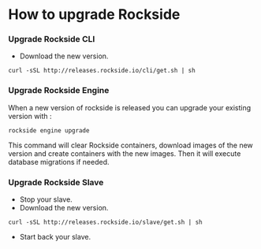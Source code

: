 # How to upgrade Rockside

### Upgrade Rockside CLI

- Download the new version.
```
curl -sSL http://releases.rockside.io/cli/get.sh | sh
```


### Upgrade Rockside Engine
When a new version of rockside is released you can upgrade your existing version with :

```
rockside engine upgrade
```

This command will clear Rockside containers, download images of the new version and create containers with the new images. Then it will execute database migrations if needed.

### Upgrade Rockside Slave

- Stop your slave.
- Download the new version.
```
curl -sSL http://releases.rockside.io/slave/get.sh | sh
```
- Start back your slave.

